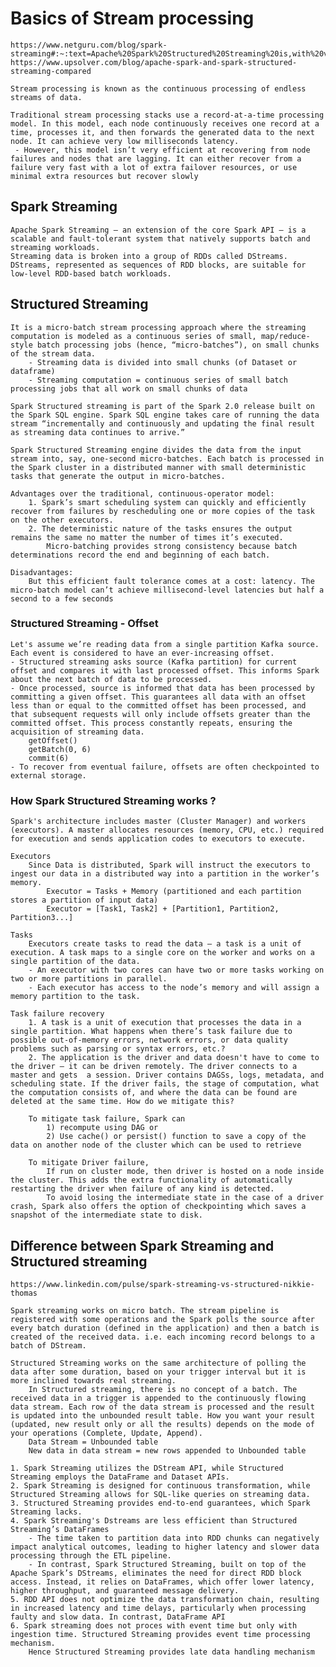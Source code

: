 # Basics of Stream processing

    https://www.netguru.com/blog/spark-streaming#:~:text=Apache%20Spark%20Structured%20Streaming%20is,with%20virtually%20no%20code%20changes
    https://www.upsolver.com/blog/apache-spark-and-spark-structured-streaming-compared 

    Stream processing is known as the continuous processing of endless streams of data.

    Traditional stream processing stacks use a record-at-a-time processing model. In this model, each node continuously receives one record at a time, processes it, and then forwards the generated data to the next node. It can achieve very low milliseconds latency.
     - However, this model isn’t very efficient at recovering from node failures and nodes that are lagging. It can either recover from a failure very fast with a lot of extra failover resources, or use minimal extra resources but recover slowly

## Spark Streaming

    Apache Spark Streaming – an extension of the core Spark API – is a scalable and fault-tolerant system that natively supports batch and streaming workloads.
    Streaming data is broken into a group of RDDs called DStreams. DStreams, represented as sequences of RDD blocks, are suitable for low-level RDD-based batch workloads.

## Structured Streaming

    It is a micro-batch stream processing approach where the streaming computation is modeled as a continuous series of small, map/reduce-style batch processing jobs (hence, “micro-batches”), on small chunks of the stream data.
        - Streaming data is divided into small chunks (of Dataset or dataframe)
        - Streaming computation = continuous series of small batch processing jobs that all work on small chunks of data

    Spark Structured streaming is part of the Spark 2.0 release built on the Spark SQL engine. Spark SQL engine takes care of running the data stream “incrementally and continuously and updating the final result as streaming data continues to arrive.”

    Spark Structured Streaming engine divides the data from the input stream into, say, one-second micro-batches. Each batch is processed in the Spark cluster in a distributed manner with small deterministic tasks that generate the output in micro-batches. 

    Advantages over the traditional, continuous-operator model:
        1. Spark’s smart scheduling system can quickly and efficiently recover from failures by rescheduling one or more copies of the task on the other executors.
        2. The deterministic nature of the tasks ensures the output remains the same no matter the number of times it’s executed.   
            Micro-batching provides strong consistency because batch determinations record the end and beginning of each batch.   

    Disadvantages: 
        But this efficient fault tolerance comes at a cost: latency. The micro-batch model can’t achieve millisecond-level latencies but half a second to a few seconds

### Structured Streaming - Offset 

    Let's assume we’re reading data from a single partition Kafka source. Each event is considered to have an ever-increasing offset. 
    - Structured streaming asks source (Kafka partition) for current offset and compares it with last processed offset. This informs Spark about the next batch of data to be processed.
    - Once processed, source is informed that data has been processed by committing a given offset. This guarantees all data with an offset less than or equal to the committed offset has been processed, and that subsequent requests will only include offsets greater than the committed offset. This process constantly repeats, ensuring the acquisition of streaming data. 
        getOffset()
        getBatch(0, 6)
        commit(6)
    - To recover from eventual failure, offsets are often checkpointed to external storage.

### How Spark Structured Streaming works ?

    Spark's architecture includes master (Cluster Manager) and workers (executors). A master allocates resources (memory, CPU, etc.) required for execution and sends application codes to executors to execute.

    Executors
        Since Data is distributed, Spark will instruct the executors to ingest our data in a distributed way into a partition in the worker’s memory.
            Executor = Tasks + Memory (partitioned and each partition stores a partition of input data)
            Executor = [Task1, Task2] + [Partition1, Partition2, Partition3...]

    Tasks
        Executors create tasks to read the data – a task is a unit of execution. A task maps to a single core on the worker and works on a single partition of the data.
        - An executor with two cores can have two or more tasks working on two or more partitions in parallel.
        - Each executor has access to the node’s memory and will assign a memory partition to the task.

    Task failure recovery
        1. A task is a unit of execution that processes the data in a single partition. What happens when there’s task failure due to possible out-of-memory errors, network errors, or data quality problems such as parsing or syntax errors, etc.?
        2. The application is the driver and data doesn't have to come to the driver – it can be driven remotely. The driver connects to a master and gets  a session. Driver contains DAGSs, logs, metadata, and scheduling state. If the driver fails, the stage of computation, what the computation consists of, and where the data can be found are deleted at the same time. How do we mitigate this?

        To mitigate task failure, Spark can 
            1) recompute using DAG or 
            2) Use cache() or persist() function to save a copy of the data on another node of the cluster which can be used to retrieve

        To mitigate Driver failure, 
            If run on cluster mode, then driver is hosted on a node inside the cluster. This adds the extra functionality of automatically restarting the driver when failure of any kind is detected.
            To avoid losing the intermediate state in the case of a driver crash, Spark also offers the option of checkpointing which saves a snapshot of the intermediate state to disk.

## Difference between Spark Streaming and Structured streaming

    https://www.linkedin.com/pulse/spark-streaming-vs-structured-nikkie-thomas 

    Spark streaming works on micro batch. The stream pipeline is registered with some operations and the Spark polls the source after every batch duration (defined in the application) and then a batch is created of the received data. i.e. each incoming record belongs to a batch of DStream.

    Structured Streaming works on the same architecture of polling the data after some duration, based on your trigger interval but it is more inclined towards real streaming.
        In Structured streaming, there is no concept of a batch. The received data in a trigger is appended to the continuously flowing data stream. Each row of the data stream is processed and the result is updated into the unbounded result table. How you want your result (updated, new result only or all the results) depends on the mode of your operations (Complete, Update, Append).
        Data Stream = Unbounded table
        New data in data stream = new rows appended to Unbounded table

    1. Spark Streaming utilizes the DStream API, while Structured Streaming employs the DataFrame and Dataset APIs.
    2. Spark Streaming is designed for continuous transformation, while Structured Streaming allows for SQL-like queries on streaming data.
    3. Structured Streaming provides end-to-end guarantees, which Spark Streaming lacks. 
    4. Spark Streaming's Dstreams are less efficient than Structured Streaming’s DataFrames
        - The time taken to partition data into RDD chunks can negatively impact analytical outcomes, leading to higher latency and slower data processing through the ETL pipeline.
        - In contrast, Spark Structured Streaming, built on top of the Apache Spark’s DStreams, eliminates the need for direct RDD block access. Instead, it relies on DataFrames, which offer lower latency, higher throughput, and guaranteed message delivery.
    5. RDD API does not optimize the data transformation chain, resulting in increased latency and time delays, particularly when processing faulty and slow data. In contrast, DataFrame API
    6. Spark streaming does not proces with event time but only with ingestion time. Structured Streaming provides event time processing mechanism.
        Hence Structured Streaming provides late data handling mechanism
